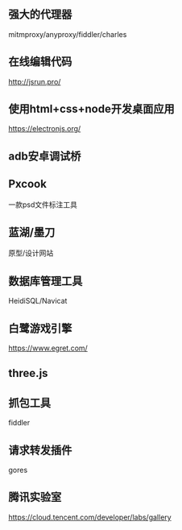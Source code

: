 ## 强大的代理器
mitmproxy/anyproxy/fiddler/charles

## 在线编辑代码 
http://jsrun.pro/

## 使用html+css+node开发桌面应用 
https://electronjs.org/

## adb安卓调试桥

## Pxcook
一款psd文件标注工具

## 蓝湖/墨刀
原型/设计网站

## 数据库管理工具
HeidiSQL/Navicat

## 白鹭游戏引擎
https://www.egret.com/

## three.js

## 抓包工具
fiddler

## 请求转发插件
gores

## 腾讯实验室
https://cloud.tencent.com/developer/labs/gallery